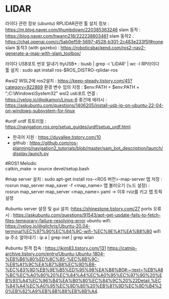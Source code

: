 # LIDAR
라이다 관련 정보 (ubuntu)
RPLIDAR관련 툴 설치 정보 : https://m.blog.naver.com/thumbdown/220385363246
slam 동작 : https://blog.naver.com/hwann218/222238803461
slam 동작2 : https://chat.openai.com/c/5ab0ef59-5697-4528-b301-2c483e233f5f#none
slam 동작3 (with gazebo) : https://roboticsbackend.com/ros2-nav2-generate-a-map-with-slam_toolbox/

라이다 USB포트 번호 알내기 ttyUSB* : lsusb | grep -i 'LiDAR' | wc -l
RP라이다 툴 설치 : sudo apt install ros-$ROS_DISTRO-rplidar-ros

#wsl2
WSL2에 ros2설치 : https://keep-steady.tistory.com/45?category=922869
환경 변수 임의 지정 : $env:PATH = $env:PATH + ";C:\Windows\System32"
wsl2 usb포트 연결 : https://velog.io/@pikamon/Linux-6
    중간에 에러시 : https://askubuntu.com/questions/1406205/install-usb-ip-on-ubuntu-22-04-on-windows-subsystem-for-linux


#urdf
urdf 튜토리얼 : https://navigation.ros.org/setup_guides/urdf/setup_urdf.html 
- 한국어 지원 : https://duvallee.tistory.com/10
- github : https://github.com/ros-planning/navigation2_tutorials/blob/master/sam_bot_description/launch/display.launch.py

#ROS1 Melodic                                                                                                                                                                                                                                                                                                                                                                                                                                                                                                                                                                                                                                                                                                                                                                                                                                                                                                                                                                                                                                       
catkin_make -> source devel/setup.bash


#map server
설치 : sudo apt-get install ros-<ROS 버전>-map-server
맵 저장 : rosrun map_server map_saver -f <map_name>
맵 불러오기 (노드 설정) : rosrun map_server map_server <map_name>.yaml
-> 이후 rviz를 키고 맵 토픽 설정

#ubuntu server
설정 및 gui 설치 :https://shinestone.tistory.com/27
ports 오류시 : https://askubuntu.com/questions/91543/apt-get-update-fails-to-fetch-files-temporary-failure-resolving-error
ubuntu wifi: https://velog.io/@gilchris/Ubuntu-20.04-terminal%EC%97%90%EC%84%9C-wifi-%EC%9E%A1%EA%B8%B0
wifi ip 주소 알아내기 : ip a | grep inet | grep wlan

#ubuntu 원격 접속 : https://jkim83.tistory.com/131 
https://catnip-archive.tistory.com/entry/Ubuntu-Ubuntu-1804-%EB%B6%80%ED%8C%85-%EC%8B%9C-%EB%A1%9C%EA%B7%B8%EC%9D%B8-%EC%83%9D%EB%9E%B5%ED%95%98%EA%B8%B0#:~:text=%EB%A8%BC%EC%A0%80%20%EC%84%A4%EC%A0%95%EC%97%90%20%EB%93%A4%EC%96%B4%EA%B0%80%EC%84%9C%20%22Detail,%EC%84%A4%EC%A0%95%EC%9D%80%20%EB%81%9D%EC%9D%B4%20%EB%82%A9%EB%8B%88%EB%8B%A4.
